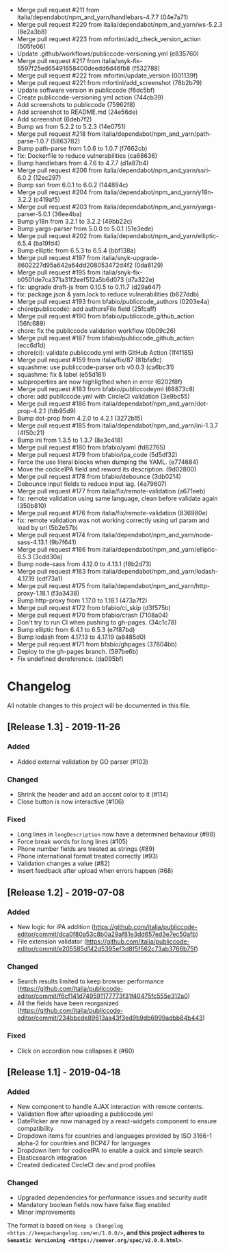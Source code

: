 * Merge pull request #211 from italia/dependabot/npm_and_yarn/handlebars-4.7.7 (04e7a71)
* Merge pull request #220 from italia/dependabot/npm_and_yarn/ws-5.2.3 (8e2a3b8)
* Merge pull request #223 from mfortini/add_check_version_action (505fe06)
* Update .github/workflows/publiccode-versioning.yml (e835760)
* Merge pull request #217 from italia/snyk-fix-5597f25ed65491658400deedd6d46fb8 (f532788)
* Merge pull request #222 from mfortini/update_version (001139f)
* Merge pull request #221 from mfortini/add_screenshot (78b2b79)
* Update software version in publiccode (f6dc5bf)
* Create publiccode-versioning.yml action (744cb39)
* Add screenshots to publiccode (75962f8)
* Add screenshot to README.md (24e56de)
* Add screenshot (6deb7f2)
* Bump ws from 5.2.2 to 5.2.3 (14e0751)
* Merge pull request #218 from italia/dependabot/npm_and_yarn/path-parse-1.0.7 (5863782)
* Bump path-parse from 1.0.6 to 1.0.7 (f7662cb)
* fix: Dockerfile to reduce vulnerabilities (ca68636)
* Bump handlebars from 4.7.6 to 4.7.7 (d1a87b4)
* Merge pull request #206 from italia/dependabot/npm_and_yarn/ssri-6.0.2 (12ec297)
* Bump ssri from 6.0.1 to 6.0.2 (144894c)
* Merge pull request #204 from italia/dependabot/npm_and_yarn/y18n-3.2.2 (c419af5)
* Merge pull request #203 from italia/dependabot/npm_and_yarn/yargs-parser-5.0.1 (36ee4ba)
* Bump y18n from 3.2.1 to 3.2.2 (49bb22c)
* Bump yargs-parser from 5.0.0 to 5.0.1 (51e3ede)
* Merge pull request #202 from italia/dependabot/npm_and_yarn/elliptic-6.5.4 (ba19fd4)
* Bump elliptic from 6.5.3 to 6.5.4 (bbf138a)
* Merge pull request #197 from italia/snyk-upgrade-8602227d95a642a64dd208053472d4f2 (0da8129)
* Merge pull request #195 from italia/snyk-fix-b0501de7ca371a31f2eef512a5b6d073 (d7a322e)
* fix: upgrade draft-js from 0.10.5 to 0.11.7 (d29a647)
* fix: package.json & yarn.lock to reduce vulnerabilities (b627ddb)
* Merge pull request #193 from bfabio/publiccode_authors (0203e4a)
* chore(publiccode): add authorsFile field (25fcaff)
* Merge pull request #190 from bfabio/publiccode_github_action (56fc689)
* chore: fix the publiccode validation workflow (0b09c26)
* Merge pull request #187 from bfabio/publiccode_github_action (ecc6d1d)
* chore(ci): validate publiccode.yml with GitHub Action (1f4f185)
* Merge pull request #159 from italia/fix/87 (81bfa9c)
* squashme: use publiccode-parser orb v0.0.3 (ca6bc31)
* squashme: fix & label (e55d181)
* subproperties are now highligthed when in error (6202f8f)
* Merge pull request #183 from bfabio/publiccodeyml (68873c8)
* chore: add publiccode.yml with CircleCI validation (3e9bc55)
* Merge pull request #186 from italia/dependabot/npm_and_yarn/dot-prop-4.2.1 (fdb95d9)
* Bump dot-prop from 4.2.0 to 4.2.1 (3272b15)
* Merge pull request #185 from italia/dependabot/npm_and_yarn/ini-1.3.7 (4f50c21)
* Bump ini from 1.3.5 to 1.3.7 (8e3c418)
* Merge pull request #180 from bfabio/yaml (fd62765)
* Merge pull request #179 from bfabio/ipa_code (5d5df32)
* Force the use literal blocks when dumping the YAML. (e774684)
* Move the codiceIPA field and reword its description. (9d02800)
* Merge pull request #178 from bfabio/debounce (3db0214)
* Debounce input fields to reduce input lag. (4a79607)
* Merge pull request #177 from italia/fix/remote-validation (a671eeb)
* fix: remote validation using same language, clean before validate again (350b810)
* Merge pull request #176 from italia/fix/remote-validation (836980e)
* fix: remote validation was not working correctly using url param and load by url (5b2e57b)
* Merge pull request #174 from italia/dependabot/npm_and_yarn/node-sass-4.13.1 (9b7f641)
* Merge pull request #166 from italia/dependabot/npm_and_yarn/elliptic-6.5.3 (3cdd30a)
* Bump node-sass from 4.12.0 to 4.13.1 (f8b2d73)
* Merge pull request #163 from italia/dependabot/npm_and_yarn/lodash-4.17.19 (cdf73a1)
* Merge pull request #175 from italia/dependabot/npm_and_yarn/http-proxy-1.18.1 (f3a3438)
* Bump http-proxy from 1.17.0 to 1.18.1 (473a7f2)
* Merge pull request #172 from bfabio/ci_skip (d3f575b)
* Merge pull request #170 from bfabio/crash (7108a04)
* Don't try to run CI when pushing to gh-pages. (34c1c78)
* Bump elliptic from 6.4.1 to 6.5.3 (e7f87bd)
* Bump lodash from 4.17.13 to 4.17.19 (a8485d0)
* Merge pull request #171 from bfabio/ghpages (37804bb)
* Deploy to the gh-pages branch. (597be6b)
* Fix undefined dereference. (da095bf)

# Changelog

All notable changes to this project will be documented in this file.

## [Release 1.3] - 2019-11-26

### Added

-  Added external validation by GO parser (#103)

### Changed

-  Shrink the header and add an accent color to it (#114)
-  Close button is now interactive (#106)

### Fixed

-  Long lines in `longDescription` now have a determined behaviour (#98)
-  Force break words for long lines (#105)
-  Phone number fields are treated as strings (#89)
-  Phone international format treated correctly (#93)
-  Validation changes a value (#82)
-  Insert feedback after upload when errors happen (#68)


## [Release 1.2] - 2019-07-08

### Added

-  New logic for iPA addition (https://github.com/italia/publiccode-editor/commit/dca0f80a53c8b0a29af81e3dd657ed3e7ec50afb) 
-  File extension validator (https://github.com/italia/publiccode-editor/commit/e205585d142d5395ef3d8f5f562c73ab3766b75f)

### Changed

-  Search results limited to keep browser performance (https://github.com/italia/publiccode-editor/commit/f6cf141d749591177773f31f40475fc555e312a0) 
-  All the fields have been  reorganized (https://github.com/italia/publiccode-editor/commit/234bbcde89613aa43f3ed9b9db6999adbb84b443) 

### Fixed

-  Click on accordion now collapses it (#60)


## [Release 1.1] - 2019-04-18

### Added

-  New component to handle AJAX interaction with remote contents.
-  Validation flow after uploading a publiccode.yml
-  DatePicker are now managed by a react-widgets component to ensure
   compatibility
-  Dropdown items for countries and languages provided by ISO 3166-1 alpha-2
   for countries and BCP47 for languages   
-  Dropdown item for codiceIPA to enable a quick and simple search 
-  Elasticsearch integration
-  Created dedicated CircleCI dev and prod profiles 

### Changed

-  Upgraded dependencies for performance issues and security audit
-  Mandatory boolean fields now have false flag enabled
-  Minor improvements


The format is based on `Keep a
Changelog <https://keepachangelog.com/en/1.0.0/>`__, and this project
adheres to `Semantic
Versioning <https://semver.org/spec/v2.0.0.html>`__.
